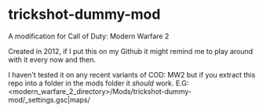# trickshot-dummy-mod
A modification for Call of Duty: Modern Warfare 2

Created in 2012, if I put this on my Github it might remind me to play around with it every now and then.

I haven't tested it on any recent variants of COD: MW2 but if you extract this repo into a folder in the mods folder it _should_ work. E.G: <modern_warfare_2_directory>/Mods/trickshot-dummy-mod/\_settings.gsc|maps/
